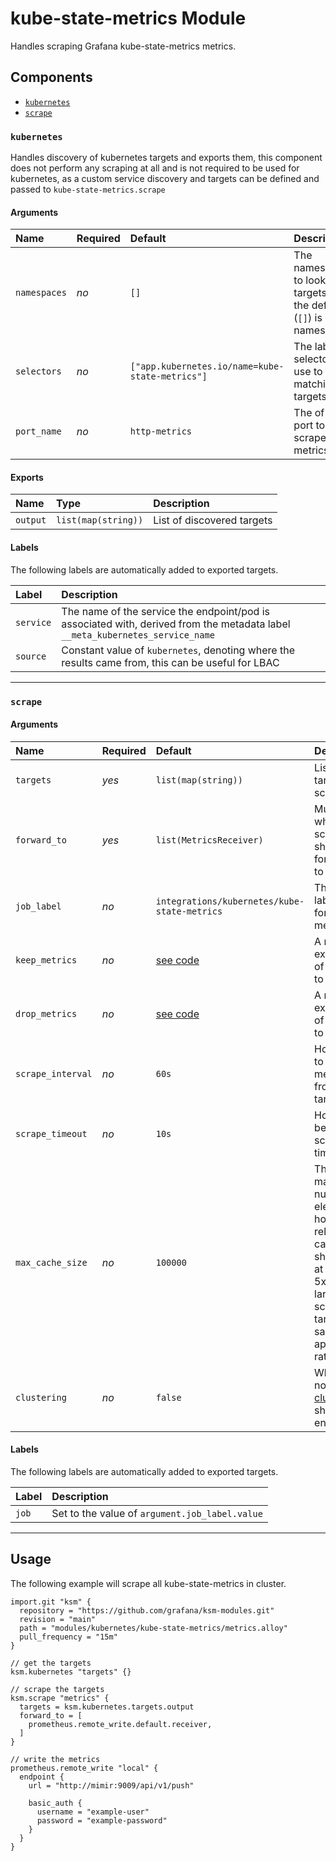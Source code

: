 # kube-state-metrics Module

Handles scraping Grafana kube-state-metrics metrics.

## Components

-   [`kubernetes`](#kubernetes)
-   [`scrape`](#scrape)

### `kubernetes`

Handles discovery of kubernetes targets and exports them, this component does not perform any scraping at all and is not required to be used for kubernetes, as a custom service discovery and targets can be defined and passed to `kube-state-metrics.scrape`

#### Arguments

| Name         | Required | Default                                         | Description                                                                 |
| :----------- | :------- | :---------------------------------------------- | :-------------------------------------------------------------------------- |
| `namespaces` | _no_     | `[]`                                            | The namespaces to look for targets in, the default (`[]`) is all namespaces |
| `selectors`  | _no_     | `["app.kubernetes.io/name=kube-state-metrics"]` | The label selectors to use to find matching targets                         |
| `port_name`  | _no_     | `http-metrics`                                  | The of the port to scrape metrics from                                      |

#### Exports

| Name     | Type                | Description                |
| :------- | :------------------ | :------------------------- |
| `output` | `list(map(string))` | List of discovered targets |

#### Labels

The following labels are automatically added to exported targets.

| Label     | Description                                                                                                                   |
| :-------- | :---------------------------------------------------------------------------------------------------------------------------- |
| `service` | The name of the service the endpoint/pod is associated with, derived from the metadata label `__meta_kubernetes_service_name` |
| `source`  | Constant value of `kubernetes`, denoting where the results came from, this can be useful for LBAC                             |

---

### `scrape`

#### Arguments

| Name              | Required | Default                                      | Description                                                                                                                                         |
| :---------------- | :------- | :------------------------------------------- | :-------------------------------------------------------------------------------------------------------------------------------------------------- |
| `targets`         | _yes_    | `list(map(string))`                          | List of targets to scrape                                                                                                                           |
| `forward_to`      | _yes_    | `list(MetricsReceiver)`                      | Must be a where scraped should be forwarded to                                                                                                      |
| `job_label`       | _no_     | `integrations/kubernetes/kube-state-metrics` | The job label to add for all metrics                                                                                                                |
| `keep_metrics`    | _no_     | [see code](module.river#L228)                | A regular expression of metrics to keep                                                                                                             |
| `drop_metrics`    | _no_     | [see code](module.river#L235)                | A regular expression of metrics to drop                                                                                                             |
| `scrape_interval` | _no_     | `60s`                                        | How often to scrape metrics from the targets                                                                                                        |
| `scrape_timeout`  | _no_     | `10s`                                        | How long before a scrape times out                                                                                                                  |
| `max_cache_size`  | _no_     | `100000`                                     | The maximum number of elements to hold in the relabeling cache.  This should be at least 2x-5x your largest scrape target or samples appended rate. |
| `clustering`      | _no_     | `false`                                      | Whether or not [clustering](https://grafana.com/docs/kube-state-metrics/latest/flow/concepts/clustering/) should be enabled                         |

#### Labels

The following labels are automatically added to exported targets.

| Label | Description                                    |
| :---- | :--------------------------------------------- |
| `job` | Set to the value of `argument.job_label.value` |

---

## Usage

The following example will scrape all kube-state-metrics in cluster.

```river
import.git "ksm" {
  repository = "https://github.com/grafana/ksm-modules.git"
  revision = "main"
  path = "modules/kubernetes/kube-state-metrics/metrics.alloy"
  pull_frequency = "15m"
}

// get the targets
ksm.kubernetes "targets" {}

// scrape the targets
ksm.scrape "metrics" {
  targets = ksm.kubernetes.targets.output
  forward_to = [
    prometheus.remote_write.default.receiver,
  ]
}

// write the metrics
prometheus.remote_write "local" {
  endpoint {
    url = "http://mimir:9009/api/v1/push"

    basic_auth {
      username = "example-user"
      password = "example-password"
    }
  }
}
```
